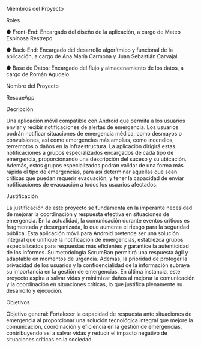 Miembros del Proyecto

Roles

● Front-End: Encargado del diseño de la aplicación, a cargo de Mateo
Espinosa Restrepo.

● Back-End: Encargado del desarrollo algorítmico y funcional de la aplicación, a
cargo de Ana María Carmona y Juan Sebastián Carvajal.

● Base de Datos: Encargado del flujo y almacenamiento de los datos, a cargo de
Román Agudelo.

Nombre del Proyecto

RescueApp

Decripción

Una aplicación móvil compatible con 
Android que permita a los usuarios enviar y recibir notificaciones de alertas de emergencia. 
Los usuarios podrán notificar situaciones de emergencia médica, como desmayos o 
convulsiones, así como emergencias más amplias, como incendios, terremotos o daños en 
la infraestructura. La aplicación dirigirá estas notificaciones a grupos especializados 
encargados de cada tipo de emergencia, proporcionando una descripción del suceso y su 
ubicación. Además, estos grupos especializados podrán validar de una forma más rápida el 
tipo de emergencias, para así determinar aquellas que sean críticas que puedan requerir 
evacuación, y tener la capacidad de enviar notificaciones de evacuación a todos los usuarios 
afectados.

Justificación

La justificación de este proyecto se fundamenta en la imperante necesidad de mejorar la coordinación y respuesta efectiva en situaciones de emergencia. En la actualidad, la comunicación durante eventos críticos es fragmentada y desorganizada, lo que aumenta el riesgo para la seguridad pública. Esta aplicación móvil para Android pretende ser una solución integral que unifique la notificación de emergencias, establezca grupos especializados para respuestas más eficientes y garantice la autenticidad de los informes. Su metodología ScrumBan permitirá una respuesta ágil y adaptable en momentos de urgencia. Además, la prioridad de proteger la privacidad de los usuarios y la confidencialidad de la información subraya su importancia en la gestión de emergencias. En última instancia, este proyecto aspira a salvar vidas y minimizar daños al mejorar la comunicación y la coordinación en situaciones críticas, lo que justifica plenamente su desarrollo y ejecución.

Objetivos

Objetivo general: Fortalecer la capacidad de respuesta ante situaciones de emergencia al proporcionar 
una solución tecnológica integral que mejore la comunicación, coordinación y eficiencia en 
la gestión de emergencias, contribuyendo así a salvar vidas y reducir el impacto negativo de 
situaciones críticas en la sociedad.
